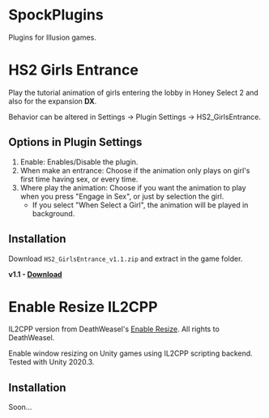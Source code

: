 # SpockPlugins
Plugins for Illusion games.

# HS2 Girls Entrance
Play the tutorial animation of girls entering the lobby in Honey Select 2 and also for the expansion **DX**.

Behavior can be altered in Settings -> Plugin Settings -> HS2_GirlsEntrance.

  ## Options in Plugin Settings
  1) Enable: Enables/Disable the plugin.
  2) When make an entrance: Choose if the animation only plays on girl's first time having sex, or every time.
  3) Where play the animation: Choose if you want the animation to play when you press "Engage in Sex", or just by selection the girl.
     * If you select "When Select a Girl", the animation will be played in background.
       
  ## Installation
  Download `HS2_GirlsEntrance_v1.1.zip` and extract in the game folder.
  
  **v1.1 - [Download](https://github.com/SpockBauru/SpockPlugins/releases/tag/r2)**
  
# Enable Resize IL2CPP
IL2CPP version from DeathWeasel's [Enable Resize](https://github.com/IllusionMods/EnableResize). All rights to DeathWeasel.

Enable window resizing on Unity games using IL2CPP scripting backend. Tested with Unity 2020.3.

  ## Installation
  Soon...

